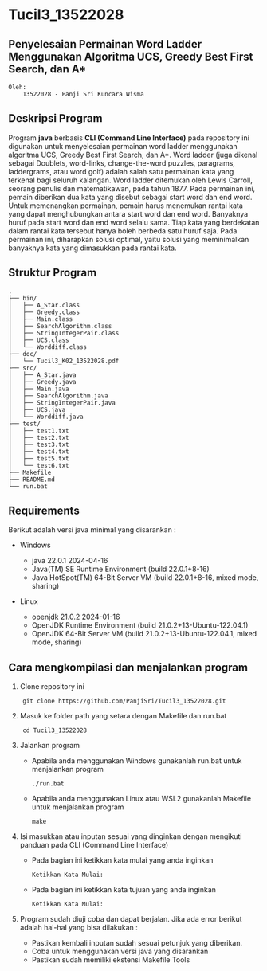 # Tucil3_13522028

##  Penyelesaian Permainan Word Ladder Menggunakan Algoritma UCS, Greedy Best First Search, dan A*

```
Oleh:
    13522028 - Panji Sri Kuncara Wisma
```

## Deskripsi Program

Program **java** berbasis **CLI (Command Line Interface)** pada repository ini digunakan untuk menyelesaian permainan word ladder menggunakan algoritma UCS, Greedy Best First Search, dan A*. Word ladder (juga dikenal sebagai Doublets, word-links, change-the-word puzzles, paragrams, laddergrams, atau word golf) adalah salah satu permainan kata yang terkenal bagi seluruh kalangan. Word ladder ditemukan oleh Lewis Carroll, seorang penulis dan matematikawan, pada tahun 1877. Pada permainan ini, pemain diberikan dua kata yang disebut sebagai start word dan end word. Untuk memenangkan permainan, pemain harus menemukan rantai kata yang dapat menghubungkan antara start word dan end word. Banyaknya huruf pada start word dan end word selalu sama. Tiap kata yang berdekatan dalam rantai kata tersebut hanya boleh berbeda satu huruf saja. Pada permainan ini, diharapkan solusi optimal, yaitu solusi yang meminimalkan banyaknya kata yang dimasukkan pada rantai kata. 


## Struktur Program
```
.
├── bin/
│   ├── A_Star.class
│   ├── Greedy.class
│   ├── Main.class
│   ├── SearchAlgorithm.class
│   ├── StringIntegerPair.class
│   ├── UCS.class
│   └── Worddiff.class
├── doc/
│   └── Tucil3_K02_13522028.pdf
├── src/
│   ├── A_Star.java
│   ├── Greedy.java
│   ├── Main.java
│   ├── SearchAlgorithm.java
│   ├── StringIntegerPair.java
│   ├── UCS.java
│   └── Worddiff.java
├── test/
│   ├── test1.txt
│   ├── test2.txt
│   ├── test3.txt
│   ├── test4.txt
│   ├── test5.txt
│   └── test6.txt
├── Makefile
├── README.md
└── run.bat
```

## Requirements

Berikut adalah versi java minimal yang disarankan :

- Windows

    - java 22.0.1 2024-04-16
    - Java(TM) SE Runtime Environment (build 22.0.1+8-16)
    - Java HotSpot(TM) 64-Bit Server VM (build 22.0.1+8-16, mixed mode, sharing)

- Linux
    - openjdk 21.0.2 2024-01-16
    - OpenJDK Runtime Environment (build 21.0.2+13-Ubuntu-122.04.1)
    - OpenJDK 64-Bit Server VM (build 21.0.2+13-Ubuntu-122.04.1, mixed mode, sharing)


## Cara mengkompilasi dan menjalankan program

1. Clone repository ini
```
    git clone https://github.com/PanjiSri/Tucil3_13522028.git
```
2. Masuk ke folder path yang setara dengan Makefile dan run.bat

```
    cd Tucil3_13522028
```
3. Jalankan program

    - Apabila anda menggunakan Windows gunakanlah run.bat untuk menjalankan program

        ```
        ./run.bat
        ```

    - Apabila anda menggunakan Linux atau WSL2 gunakanlah Makefile untuk menjalankan program

        ```
        make
        ```

4. Isi masukkan atau inputan sesuai yang dinginkan dengan mengikuti panduan pada CLI (Command Line Interface)

    - Pada bagian ini ketikkan kata mulai yang anda inginkan

        ```
        Ketikkan Kata Mulai: 
        ```
    - Pada bagian ini ketikkan kata tujuan yang anda inginkan

        ```
        Ketikkan Kata Mulai: 
        ```


5. Program sudah diuji coba dan dapat berjalan. Jika ada error berikut adalah hal-hal yang bisa dilakukan : 

    - Pastikan kembali inputan sudah sesuai petunjuk yang diberikan.
    - Coba untuk menggunakan versi java yang disarankan
    - Pastikan sudah memiliki ekstensi Makefile Tools


